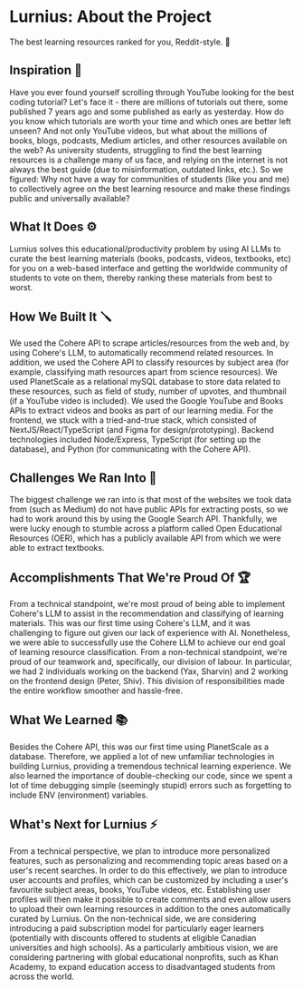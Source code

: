 # Lurnius: About the Project
The best learning resources ranked for you, Reddit-style. 🧠
<br>

## Inspiration 🌈
Have you ever found yourself scrolling through YouTube looking for the best coding tutorial? Let's face it - there are millions of tutorials out there, some published 7 years ago and some published as early as yesterday. How do you know which tutorials are worth your time and which ones are better left unseen? And not only YouTube videos, but what about the millions of books, blogs, podcasts, Medium articles, and other resources available on the web? As university students, struggling to find the best learning resources is a challenge many of us face, and relying on the internet is not always the best guide (due to misinformation, outdated links, etc.). So we figured: Why not have a way for communities of students (like you and me) to collectively agree on the best learning resource and make these findings public and universally available?

## What It Does ⚙️
Lurnius solves this educational/productivity problem by using AI LLMs to curate the best learning materials (books, podcasts, videos, textbooks, etc) for you on a web-based interface and getting the worldwide community of students to vote on them, thereby ranking these materials from best to worst.

## How We Built It 🪛
We used the Cohere API to scrape articles/resources from the web and, by using Cohere's LLM, to automatically recommend related resources. In addition, we used the Cohere API to classify resources by subject area (for example, classifying math resources apart from science resources). We used PlanetScale as a relational mySQL database to store data related to these resources, such as field of study, number of upvotes, and thumbnail (if a YouTube video is included). We used the Google YouTube and Books APIs to extract videos and books as part of our learning media. For the frontend, we stuck with a tried-and-true stack, which consisted of NextJS/React/TypeScript (and Figma for design/prototyping). Backend technologies included Node/Express, TypeScript (for setting up the database), and Python (for communicating with the Cohere API).

## Challenges We Ran Into 🧱
The biggest challenge we ran into is that most of the websites we took data from (such as Medium) do not have public APIs for extracting posts, so we had to work around this by using the Google Search API. Thankfully, we were lucky enough to stumble across a platform called Open Educational Resources (OER), which has a publicly available API from which we were able to extract textbooks.

## Accomplishments That We're Proud Of 🏆
From a technical standpoint, we're most proud of being able to implement Cohere's LLM to assist in the recommendation and classifying of learning materials. This was our first time using Cohere's LLM, and it was challenging to figure out given our lack of experience with AI. Nonetheless, we were able to successfully use the Cohere LLM to achieve our end goal of learning resource classification. From a non-technical standpoint, we're proud of our teamwork and, specifically, our division of labour. In particular, we had 2 individuals working on the backend (Yax, Sharvin) and 2 working on the frontend design (Peter, Shiv). This division of responsibilities made the entire workflow smoother and hassle-free.

## What We Learned 📚
Besides the Cohere API, this was our first time using PlanetScale as a database. Therefore, we applied a lot of new unfamiliar technologies in building Lurnius, providing a tremendous technical learning experience. We also learned the importance of double-checking our code, since we spent a lot of time debugging simple (seemingly stupid) errors such as forgetting to include ENV (environment) variables.

## What's Next for Lurnius ⚡
From a technical perspective, we plan to introduce more personalized features, such as personalizing and recommending topic areas based on a user's recent searches. In order to do this effectively, we plan to introduce user accounts and profiles, which can be customized by including a user's favourite subject areas, books, YouTube videos, etc. Establishing user profiles will then make it possible to create comments and even allow users to upload their own learning resources in addition to the ones automatically curated by Lurnius. On the non-technical side, we are considering introducing a paid subscription model for particularly eager learners (potentially with discounts offered to students at eligible Canadian universities and high schools). As a particularly ambitious vision, we are considering partnering with global educational nonprofits, such as Khan Academy, to expand education access to disadvantaged students from across the world.
